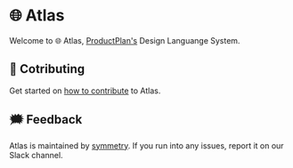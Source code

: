 # 🌐 Atlas

Welcome to 🌐 Atlas, [ProductPlan's](https://www.productplan.com) Design Languange System.

## 📔 Cotributing

Get started on [how to contribute](/docs/contribute/README.md) to Atlas.

## 🗯️ Feedback

Atlas is maintained by [symmetry](https://productplan.slack.com/archives/C03PP7QFTEK). If you run into any issues, report it on our Slack channel.
